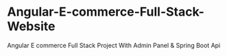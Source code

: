 # Angular-E-commerce-Full-Stack-Website
Angular E commerce Full Stack Project With Admin Panel &amp; Spring Boot Api 
